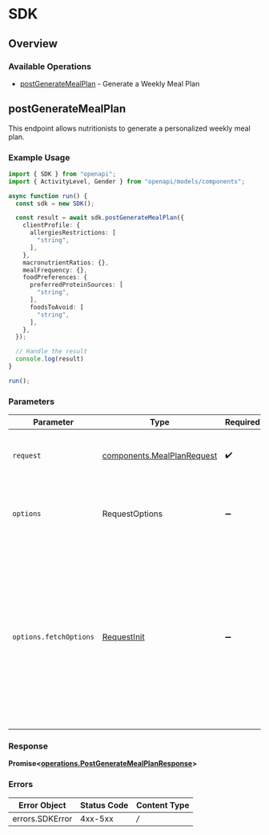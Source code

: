# SDK


## Overview

### Available Operations

* [postGenerateMealPlan](#postgeneratemealplan) - Generate a Weekly Meal Plan

## postGenerateMealPlan

This endpoint allows nutritionists to generate a personalized weekly meal plan.


### Example Usage

```typescript
import { SDK } from "openapi";
import { ActivityLevel, Gender } from "openapi/models/components";

async function run() {
  const sdk = new SDK();

  const result = await sdk.postGenerateMealPlan({
    clientProfile: {
      allergiesRestrictions: [
        "string",
      ],
    },
    macronutrientRatios: {},
    mealFrequency: {},
    foodPreferences: {
      preferredProteinSources: [
        "string",
      ],
      foodsToAvoid: [
        "string",
      ],
    },
  });

  // Handle the result
  console.log(result)
}

run();
```

### Parameters

| Parameter                                                                                                                                                                      | Type                                                                                                                                                                           | Required                                                                                                                                                                       | Description                                                                                                                                                                    |
| ------------------------------------------------------------------------------------------------------------------------------------------------------------------------------ | ------------------------------------------------------------------------------------------------------------------------------------------------------------------------------ | ------------------------------------------------------------------------------------------------------------------------------------------------------------------------------ | ------------------------------------------------------------------------------------------------------------------------------------------------------------------------------ |
| `request`                                                                                                                                                                      | [components.MealPlanRequest](../../models/components/mealplanrequest.md)                                                                                                       | :heavy_check_mark:                                                                                                                                                             | The request object to use for the request.                                                                                                                                     |
| `options`                                                                                                                                                                      | RequestOptions                                                                                                                                                                 | :heavy_minus_sign:                                                                                                                                                             | Used to set various options for making HTTP requests.                                                                                                                          |
| `options.fetchOptions`                                                                                                                                                         | [RequestInit](https://developer.mozilla.org/en-US/docs/Web/API/Request/Request#options)                                                                                        | :heavy_minus_sign:                                                                                                                                                             | Options that are passed to the underlying HTTP request. This can be used to inject extra headers for examples. All `Request` options, except `method` and `body`, are allowed. |


### Response

**Promise<[operations.PostGenerateMealPlanResponse](../../models/operations/postgeneratemealplanresponse.md)>**
### Errors

| Error Object    | Status Code     | Content Type    |
| --------------- | --------------- | --------------- |
| errors.SDKError | 4xx-5xx         | */*             |

